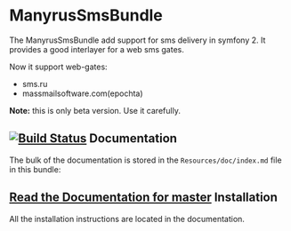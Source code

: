 ManyrusSmsBundle
=================

The ManyrusSmsBundle add support for sms delivery in symfony 2.
It provides a good interlayer for a web sms gates.

Now it support web-gates:
 - sms.ru
 - massmailsoftware.com(epochta)

**Note:** this is only beta version. Use it carefully.

[![Build Status](https://travis-ci.org/manyrus/SmsBundle.png?branch=master)](https://travis-ci.org/manyrus/SmsBundle)
Documentation
-------------

The bulk of the documentation is stored in the `Resources/doc/index.md`
file in this bundle:

[Read the Documentation for master](https://github.com/manyrus/SmsBundle/blob/master/Resources/doc/index.md)
Installation
------------

All the installation instructions are located in  the documentation.

